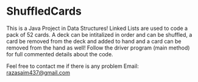 # ShuffledCards

This is a Java Project in Data Structures! Linked Lists are used to code a pack of 52 cards. 
A deck can be intitalized in order and can be shuffled, a card be removed from the deck and added to hand and a card can be removed from the hand as well! Follow the driver program (main method) for full commented details about the code. 

Feel free to contact me if there is any problem
Email: razasaim437@gmail.com
